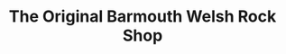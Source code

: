 ---
title: "The Original Barmouth Welsh Rock Shop"
url: /barmouth/the-original-barmouth-welsh-rock-shop/
shop: gift
---